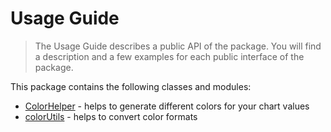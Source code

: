 # Usage Guide
> The Usage Guide describes a public API of the package. You will find a description and a few examples for each public interface of the package.

This package contains the following classes and modules:

* [ColorHelper](../api/colorHelper.md) - helps to generate different colors for your chart values
* [colorUtils](../api/colorUtils.md) - helps to convert color formats
